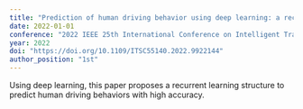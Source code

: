 ```yaml
---
title: "Prediction of human driving behavior using deep learning: a recurrent learning structure"
date: 2022-01-01
conference: "2022 IEEE 25th International Conference on Intelligent Transportation Systems (ITSC)"
year: 2022
doi: "https://doi.org/10.1109/ITSC55140.2022.9922144"
author_position: "1st"
---
```


Using deep learning, this paper proposes a recurrent learning structure to predict human driving behaviors with high accuracy.
